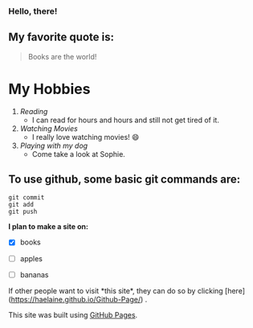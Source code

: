 ### Hello, there! 

## My favorite quote is:
> Books are the world!

# My Hobbies
1. *Reading*
   - I can read for hours and hours and still not get tired of it.
2. *Watching Movies*
   - I really love watching movies! :smile:
3. *Playing with my dog*
   - Come take a look at Sophie.


## To use github, some basic git commands are: 
```
git commit
git add
git push
```

**I plan to make a site on:** 
- [x] books
- [ ] apples
- [ ] bananas


If other people want to visit \*this site\*, they can do so by clicking [here] (https://haelaine.github.io/Github-Page/) .

This site was built using [GitHub Pages](https://pages.github.com/).



